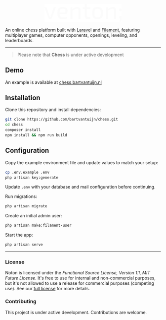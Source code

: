<p align="center">
    <img src="public/images/logo.svg" width="250" alt="Venton Logo">
</p>

An online chess platform built with [Laravel][laravel] and [Filament][filament], featuring multiplayer games, computer opponents, openings, leveling, and leaderboards.

---

> Please note that **Chess** is under active development

## Demo

An example is available at [chess.bartvantuijn.nl](https://chess.bartvantuijn.nl)

## Installation

Clone this repository and install dependencies:

```bash
git clone https://github.com/bartvantuijn/chess.git
cd chess
composer install
npm install && npm run build
```

## Configuration

Copy the example environment file and update values to match your setup:

```bash
cp .env.example .env
php artisan key:generate
```

Update `.env` with your database and mail configuration before continuing.

Run migrations:

```bash
php artisan migrate
```

Create an initial admin user:

```bash
php artisan make:filament-user
```

Start the app:

```bash
php artisan serve
```

---

### License

Noton is licensed under the _Functional Source License, Version 1.1, MIT Future License_. It's free to use for
internal and non-commercial purposes, but it's not allowed to use a release for commercial purposes (competing use). See our [full license][license] for more details.

### Contributing

This project is under active development. Contributions are welcome.

[laravel]: https://laravel.com
[filament]: https://filamentphp.com
[license]: LICENSE.md
